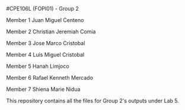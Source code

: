 #CPE106L (FOPI01) - Group 2

Member 1 Juan Miguel Centeno

Member 2 Christian Jeremiah Comia

Member 3 Jose Marco Cristobal

Member 4 Luis Miguel Cristobal

Member 5 Hanah Limjoco

Member 6 Rafael Kenneth Mercado

Member 7 Shiena Marie Nidua

This repository contains all the files for Group 2's outputs under Lab 5.
